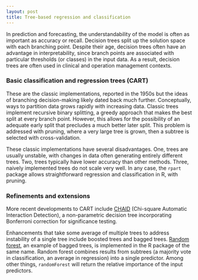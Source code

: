 ```yaml
---
layout: post
title: Tree-based regression and classification
---
```


In prediction and forecasting, the understandability of the model is often as important as accuracy or recall. Decision trees split up the solution space with each branching point. Despite their age, decision trees often have an advantage in interpretability, since branch points are associated with particular thresholds (or classes) in the input data. As a result, decision trees are often used in clinical and operation management contexts.

### Basic classification and regression trees (CART)

These are the classic implementations, reported in the 1950s but the ideas of branching decision-making likely dated back much further. Conceptually, ways to partition data grows rapidly with increasing data. Classic trees implement recursive binary splitting, a greedy approach that makes the best split at every branch point. However, this allows for the possibility of an adequate early split that precludes a much better later split. This problem is addressed with pruning, where a very large tree is grown, then a subtree is selected with cross-validation.

These classic implementations have several disadvantages. One, trees are usually unstable, with changes in data often generating entirely different trees. Two, trees typically have lower accuracy than other methods. Three, naively implemented trees do not scale very well. In any case, the `rpart` package allows straightforward regression and classification in R, with pruning.

### Refinements and extensions

More recent developments to CART include [CHAID](https://en.wikipedia.org/wiki/Chi-square_automatic_interaction_detection) (Chi-square Automatic Interaction Detection), a non-parametric decision tree incorporating Bonferroni correction for significance testing.

Enhancements that take some average of multiple trees to address instability of a single tree include boosted trees and bagged trees. [Random forest](https://en.wikipedia.org/wiki/Random_forest), an example of bagged trees, is implemented in the R package of the same name. Random forest combines results from subtrees (a majority vote in classification, an average in regression) into a single predictor. Among other things, `randomForest` will return the relative importance of the input predictors.
